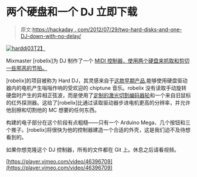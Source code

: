 # 两个硬盘和一个 DJ 立即下载

> 原文:[https://hackaday . com/2012/07/29/two-hard-disks-and-one-DJ-down-with-no-delay/](https://hackaday.com/2012/07/29/two-hard-disks-and-one-dj-get-down-with-no-delay/)

[![](../Images/ad6aa9f25eef150e96f055e71de02bdd.png "harddj03")T2】](http://hackaday.com/wp-content/uploads/2012/07/harddj03.jpeg)

Mixmaster [robelix]为 DJ 制作了一个 [MIDI 控制器，使用两个硬盘来抓取和剪切一些邪恶的节拍。](https://github.com/robelix/hard-dj/wiki/Gallery)

[robelix]的项目被称为 Hard DJ，其灵感来自于[这款早期产品](http://hackaday.com/2012/01/27/synthesize-with-a-hard-drive/),能够使用硬盘驱动器内的电机产生嗡嗡作响的受欢迎的 chiptune 音乐。robelix 没有读取手动旋转硬盘时产生的异相正弦波，而是使用了[定制的激光切割编码器轮](https://github.com/robelix/hard-dj/wiki/Jog-Wheels)和一个来自旧鼠标的红外探测器。这给了[robelix]比通过读取驱动器步进电机更高的分辨率，并允许他刮擦和切割他的 MC 想要的任何东西。

构建的电子部分在这个阶段有点粗糙——只有一个 Arduino Mega、几个按钮和三个推子。[robelix]将很快为他的控制器建造一个合适的外壳，这是我们迫不及待想看到的。

如果你想克隆这个 DJ 控制器，所有的文件都在 Git 上。休息之后请看视频。

[https://player.vimeo.com/video/46396709](https://player.vimeo.com/video/46396709)